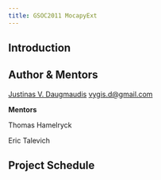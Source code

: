 ```yaml
---
title: GSOC2011 MocapyExt
---
```


Introduction
------------

Author & Mentors
----------------

[Justinas V. Daugmaudis](User:Justinas_Daugmaudis "wikilink")
vygis.d@gmail.com

**Mentors**

  
Thomas Hamelryck

Eric Talevich

Project Schedule
----------------
